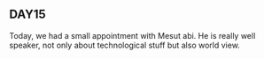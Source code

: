 ## **DAY15**


Today, we had a small appointment with Mesut abi. He is really well speaker, not only about technological stuff but also world view. 
